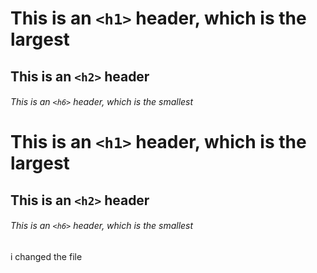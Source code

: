 # This is an `<h1>` header, which is the largest

## This is an `<h2>` header

###### This is an `<h6>` header, which is the smallest
# This is an `<h1>` header, which is the largest

## This is an `<h2>` header

###### This is an `<h6>` header, which is the smallest


i changed the file
